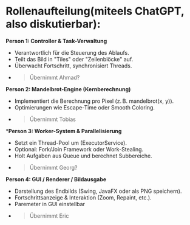 # Rollenaufteilung(miteels ChatGPT, also diskutierbar):

**Person 1: Controller & Task-Verwaltung**
- Verantwortlich für die Steuerung des Ablaufs.
- Teilt das Bild in "Tiles" oder "Zeilenblöcke" auf.
- Überwacht Fortschritt, synchronisiert Threads.
- >Übernimmt Ahmad?

**Person 2: Mandelbrot-Engine (Kernberechnung)**
- Implementiert die Berechnung pro Pixel (z. B. mandelbrot(x, y)).
- Optimierungen wie Escape-Time oder Smooth Coloring.
- >Übernimmt Tobias

***Person 3: Worker-System & Parallelisierung**
- Setzt ein Thread-Pool um (ExecutorService).
- Optional: Fork/Join Framework oder Work-Stealing.
- Holt Aufgaben aus Queue und berechnet Subbereiche.
- >Übernimmt Georg?

**Person 4: GUI / Renderer / Bildausgabe**
- Darstellung des Endbilds (Swing, JavaFX oder als PNG speichern).
- Fortschrittsanzeige & Interaktion (Zoom, Repaint, etc.).
- Paremeter in GUI einstellbar
- >Übernimmt Eric 